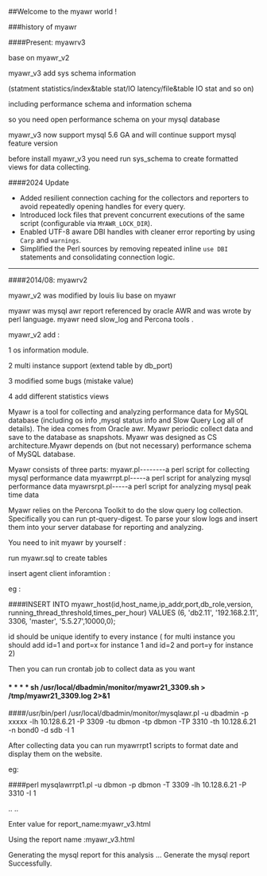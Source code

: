 ##Welcome to the myawr world !

###history of myawr

####Present: myawrv3

base on myawr_v2

myawr_v3 add sys schema information

(statment statistics/index&table stat/IO latency/file&table IO stat and so on)

including performance schema and information schema

so you need open performance schema on your mysql database

myawr_v3 now support mysql 5.6 GA and will continue support mysql feature version

before install myawr_v3 you need run sys_schema to create formatted views for data collecting.

####2024 Update

- Added resilient connection caching for the collectors and reporters to avoid repeatedly opening handles for every query.
- Introduced lock files that prevent concurrent executions of the same script (configurable via `MYAWR_LOCK_DIR`).
- Enabled UTF-8 aware DBI handles with cleaner error reporting by using `Carp` and `warnings`.
- Simplified the Perl sources by removing repeated inline `use DBI` statements and consolidating connection logic.

-----------------------------------------------------------------------------------------------------

####2014/08: myawrv2

myawr_v2 was modified by louis liu base on myawr

myawr was mysql awr report referenced by oracle AWR and was wrote by perl language. myawr need slow_log and Percona tools .

myawr_v2 add :

1 os information module.

2 multi instance support (extend table by db_port)

3 modified some bugs (mistake value)

4 add different statistics views

Myawr is a tool for collecting and analyzing performance data for MySQL database (including os info ,mysql status info and Slow Query Log all of details). The idea comes from Oracle awr. Myawr periodic collect data and save to the database as snapshots. Myawr was designed as CS architecture.Myawr depends on (but not necessary) performance schema of MySQL database.

Myawr consists of three parts: myawr.pl--------a perl script for collecting mysql performance data myawrrpt.pl-----a perl script for analyzing mysql performance data myawrsrpt.pl-----a perl script for analyzing mysql peak time data

Myawr relies on the Percona Toolkit to do the slow query log collection. Specifically you can run pt-query-digest. To parse your slow logs and insert them into your server database for reporting and analyzing.

You need to init myawr by yourself :

run myawr.sql to create tables

insert agent client inforamtion :

eg :

####INSERT INTO myawr_host(id,host_name,ip_addr,port,db_role,version, running_thread_threshold,times_per_hour) VALUES (6, 'db2.11', '192.168.2.11', 3306, 'master', '5.5.27',10000,0);

id should be unique identify to every instance ( for multi instance you should add id=1 and port=x for instance 1 and id=2 and port=y for instance 2)

Then you can run crontab job to collect data as you want

#### * * * * sh /usr/local/dbadmin/monitor/myawr21_3309.sh > /tmp/myawr21_3309.log 2>&1

####/usr/bin/perl /usr/local/dbadmin/monitor/mysqlawr.pl -u dbadmin -p xxxxx -lh 10.128.6.21 -P 3309 -tu dbmon -tp dbmon -TP 3310 -th 10.128.6.21 -n bond0 -d sdb -I 1


After collecting data you can run myawrrpt1 scripts to format date and display them on the website.

eg:

####perl mysqlawrrpt1.pl -u dbmon -p dbmon -T 3309 -lh 10.128.6.21 -P 3310 -I 1

..
..

Enter value for report_name:myawr_v3.html

Using the report name :myawr_v3.html

Generating the mysql report for this analysis ... Generate the mysql report Successfully.
